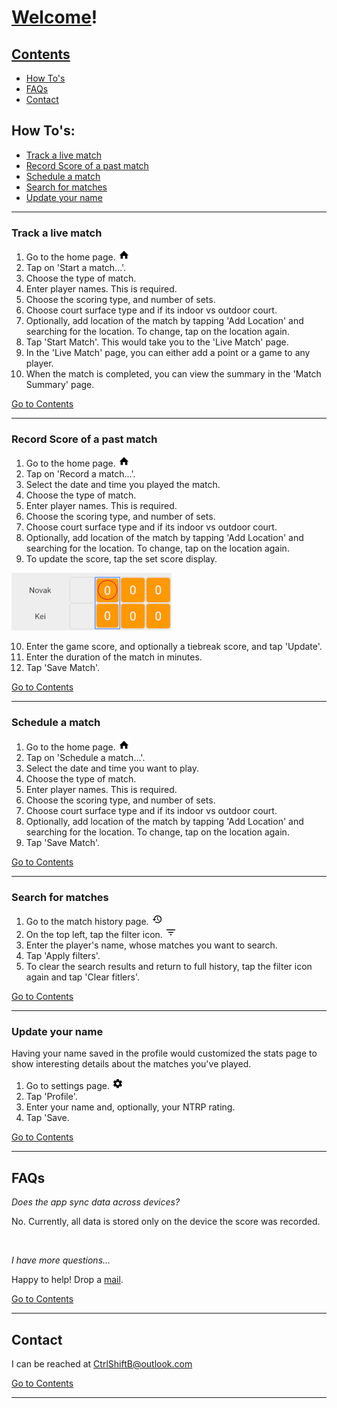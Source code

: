 # [Welcome](#Welcome)! 

## [Contents](#Contents)

 - [How To's](#How-To's:)
 - [FAQs](#FAQs)
 - [Contact](#Contact)

## How To's:

- [Track a live match](#Track-a-live-match)
- [Record Score of a past match](#Record-Score-of-a-past-match)
- [Schedule a match](#Schedule-a-match)
- [Search for matches](#Search-for-matches)
- [Update your name](#Update-your-name)

---

### Track a live match

1. Go to the home page. ![alt text][homeIcon]
2. Tap on 'Start a match...'.
3. Choose the type of match.
4. Enter player names.  This is required.
5. Choose the scoring type, and number of sets.
6. Choose court surface type and if its indoor vs outdoor court.
7. Optionally, add location of the match by tapping 'Add Location' and searching for the location.  To change, tap on the location again.
8. Tap 'Start Match'.  This would take you to the 'Live Match' page.
9. In the 'Live Match' page, you can either add a point or a game to any player.
10. When the match is completed, you can view the summary in the 'Match Summary' page.

[Go to Contents](#Contents)

---

### Record Score of a past match

1. Go to the home page. ![alt text][homeIcon]
2. Tap on 'Record a match...'.
3. Select the date and time you played the match.
4. Choose the type of match.
5. Enter player names.  This is required.
6. Choose the scoring type, and number of sets.
7. Choose court surface type and if its indoor vs outdoor court.
8. Optionally, add location of the match by tapping 'Add Location' and searching for the location.  To change, tap on the location again.
9. To update the score, tap the set score display.

![alt text][scoreControl]

10. Enter the game score, and optionally a tiebreak score, and tap 'Update'.
11. Enter the duration of the match in minutes.
12. Tap 'Save Match'.

[Go to Contents](#Contents)

---

### Schedule a match

1. Go to the home page. ![alt text][homeIcon]
2. Tap on 'Schedule a match...'.
3. Select the date and time you want to play.
4. Choose the type of match.
5. Enter player names.  This is required.
6. Choose the scoring type, and number of sets.
7. Choose court surface type and if its indoor vs outdoor court.
8. Optionally, add location of the match by tapping 'Add Location' and searching for the location.  To change, tap on the location again.
9. Tap 'Save Match'.

[Go to Contents](#Contents)

---

### Search for matches

1. Go to the match history page. ![alt text][historyIcon]
2. On the top left, tap the filter icon. ![alt text][filterIcon]
3. Enter the player's name, whose matches you want to search.
4. Tap 'Apply filters'.
5. To clear the search results and return to full history, tap the filter icon again and tap 'Clear fitlers'.

[Go to Contents](#Contents)

---

### Update your name

Having your name saved in the profile would customized the stats page to show interesting details about the matches you've played.

1. Go to settings page. ![alt text][settingsIcon]
2. Tap 'Profile'.
3. Enter your name and, optionally, your NTRP rating.
4. Tap 'Save.

[Go to Contents](#Contents)

---

## FAQs

*Does the app sync data across devices?*

No.  Currently, all data is stored only on the device the score was recorded.

<br />

*I have more questions...*

Happy to help!  Drop a [mail](mailto:CtrlShiftB@outlook.com).

[Go to Contents](#Contents)

---

## Contact

I can be reached at [CtrlShiftB@outlook.com](mailto:CtrlShiftB@outlook.com)

[Go to Contents](#Contents)

---

[filterIcon]: ./images/filter_list_black_18dp.png "Filter"
[historyIcon]: ./images/history_black_18dp.png "History"
[homeIcon]: ./images/home_black_18dp.png "Home"
[settingsIcon]: ./images/settings_black_18dp.png "Settings"
[showChartIcon]: ./images/show_chart_black_18dp.png "Stats"
[scoreControl]: ./images/scoreControl.jpg "Score Control"
